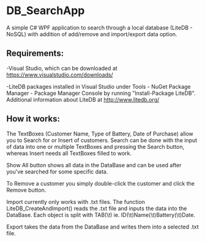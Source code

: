 # DB_SearchApp
A simple C# WPF application to search through a local database (LiteDB - NoSQL) with addition of add/remove and import/export data option.

## Requirements:

-Visual Studio, which can be downloaded at https://www.visualstudio.com/downloads/

-LiteDB packages installed in Visual Studio under Tools - NuGet Package Manager - Package Manager Console by running "Install-Package LiteDB". Additional information about LiteDB at http://www.litedb.org/


## How it works: 

The TextBoxes (Customer Name, Type of Battery, Date of Purchase) allow you to Search for or Insert of customers.
Search can be done with the input of data into one or multiple TextBoxes and pressing the Search button, 
whereas Insert needs all TextBoxes filled to work.

Show All button shows all data in the DataBase and can be used after you've searched for some specific data. 

To Remove a customer you simply double-click the customer and click the Remove button.

Import currently only works with .txt files. The function LiteDB_CreateAndImport() reads the .txt file and inputs the data into the DataBase. Each object is split with TAB(\t) ie. ID(\t)Name(\t)Battery(\t)Date.

Export takes the data from the DataBase and writes them into a selected .txt file.
